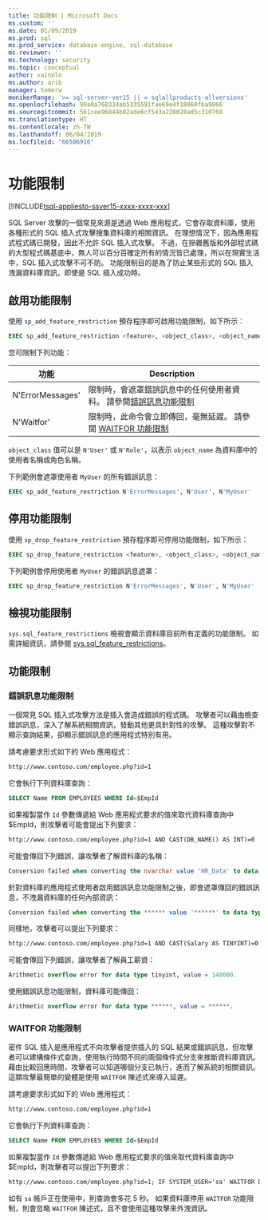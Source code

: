```yaml
---
title: 功能限制 | Microsoft Docs
ms.custom: ''
ms.date: 01/09/2019
ms.prod: sql
ms.prod_service: database-engine, sql-database
ms.reviewer: ''
ms.technology: security
ms.topic: conceptual
author: vainolo
ms.author: arib
manager: tomerw
monikerRange: '>= sql-server-ver15 || = sqlallproducts-allversions'
ms.openlocfilehash: 99a0a768334ab5335591fae69e4f18060fba9866
ms.sourcegitcommit: 561cee96844b82ade6cf543a228028ad5c310768
ms.translationtype: HT
ms.contentlocale: zh-TW
ms.lasthandoff: 06/04/2019
ms.locfileid: "66506916"
---
```

# <a name="feature-restrictions"></a>功能限制

[!INCLUDE[tsql-appliesto-ssver15-xxxx-xxxx-xxx](../../includes/tsql-appliesto-ssver15-xxxx-xxxx-xxx.md)]

SQL Server 攻擊的一個常見來源是透過 Web 應用程式，它會存取資料庫，使用各種形式的 SQL 插入式攻擊搜集資料庫的相關資訊。  在理想情況下，因為應用程式程式碼已開發，因此不允許 SQL 插入式攻擊。  不過，在摻雜舊版和外部程式碼的大型程式碼基底中，無人可以百分百確定所有的情況皆已處理，所以在現實生活中，SQL 插入式攻擊不可不防。  功能限制目的是為了防止某些形式的 SQL 插入洩漏資料庫資訊，即使是 SQL 插入成功時。

## <a name="enabling-feature-restrictions"></a>啟用功能限制

使用 `sp_add_feature_restriction` 預存程序即可啟用功能限制，如下所示：

```sql
EXEC sp_add_feature_restriction <feature>, <object_class>, <object_name>
```

您可限制下列功能：

| 功能          | Description |
|------------------|-------------|
| N'ErrorMessages' | 限制時，會遮罩錯誤訊息中的任何使用者資料。 請參閱[錯誤訊息功能限制](#error-messages-feature-restriction) |
| N'Waitfor'       | 限制時，此命令會立即傳回，毫無延遲。 請參閱 [WAITFOR 功能限制](#waitfor-feature-restriction) |

`object_class` 值可以是 `N'User'` 或 `N'Role'`，以表示 `object_name` 為資料庫中的使用者名稱或角色名稱。

下列範例會遮罩使用者 `MyUser` 的所有錯誤訊息：

```sql
EXEC sp_add_feature_restriction N'ErrorMessages', N'User', N'MyUser'
```

## <a name="disabling-feature-restrictions"></a>停用功能限制

使用 `sp_drop_feature_restriction` 預存程序即可停用功能限制，如下所示：

```sql
EXEC sp_drop_feature_restriction <feature>, <object_class>, <object_name>
```

下列範例會停用使用者 `MyUser` 的錯誤訊息遮罩：

```sql
EXEC sp_drop_feature_restriction N'ErrorMessages', N'User', N'MyUser'
```

## <a name="viewing-feature-restrictions"></a>檢視功能限制

`sys.sql_feature_restrictions` 檢視會顯示資料庫目前所有定義的功能限制。 如需詳細資訊，請參閱 [sys.sql_feature_restrictions](../system-catalog-views/sys-sql-feature-restrictions.md)。

## <a name="feature-restrictions"></a>功能限制

### <a name="error-messages-feature-restriction"></a>錯誤訊息功能限制

一個常見 SQL 插入式攻擊方法是插入會造成錯誤的程式碼。  攻擊者可以藉由檢查錯誤訊息，深入了解系統相關資訊，發動其他更具針對性的攻擊。  這種攻擊對不顯示查詢結果，卻顯示錯誤訊息的應用程式特別有用。

請考慮要求形式如下的 Web 應用程式：

```html
http://www.contoso.com/employee.php?id=1
```

它會執行下列資料庫查詢：

```sql
SELECT Name FROM EMPLOYEES WHERE Id=$EmpId
```

如果複製當作 `Id` 參數傳遞給 Web 應用程式要求的值來取代資料庫查詢中 $EmpId，則攻擊者可能會提出下列要求：

```html
http://www.contoso.com/employee.php?id=1 AND CAST(DB_NAME() AS INT)=0
```

可能會傳回下列錯誤，讓攻擊者了解資料庫的名稱：

```sql
Conversion failed when converting the nvarchar value 'HR_Data' to data type int.
```

針對資料庫的應用程式使用者啟用錯誤訊息功能限制之後，即會遮罩傳回的錯誤訊息，不洩漏資料庫的任何內部資訊：

```sql
Conversion failed when converting the ****** value '******' to data type ******.
```

同樣地，攻擊者可以提出下列要求：

```html
http://www.contoso.com/employee.php?id=1 AND CAST(Salary AS TINYINT)=0
```

可能會傳回下列錯誤，讓攻擊者了解員工薪資：

```sql
Arithmetic overflow error for data type tinyint, value = 140000.
```

使用錯誤訊息功能限制，資料庫可能傳回：

```sql
Arithmetic overflow error for data type ******, value = ******.
```

### <a name="waitfor-feature-restriction"></a>WAITFOR 功能限制

密件 SQL 插入是應用程式不向攻擊者提供插入的 SQL 結果或錯誤訊息，但攻擊者可以建構條件式查詢，使用執行時間不同的兩個條件式分支來推斷資料庫資訊。 藉由比較回應時間，攻擊者可以知道哪個分支已執行，進而了解系統的相關資訊。 這類攻擊最簡單的變體是使用 `WAITFOR` 陳述式來導入延遲。

請考慮要求形式如下的 Web 應用程式：

```html
http://www.contoso.com/employee.php?id=1
```

它會執行下列資料庫查詢：

```sql
SELECT Name FROM EMPLOYEES WHERE Id=$EmpId
```

如果複製當作 `Id` 參數傳遞給 Web 應用程式要求的值來取代資料庫查詢中 $EmpId，則攻擊者可以提出下列要求：

```html
http://www.contoso.com/employee.php?id=1; IF SYSTEM_USER='sa' WAITFOR DELAY '00:00:05'
```

如有 `sa` 帳戶正在使用中，則查詢會多花 5 秒。 如果資料庫停用 `WAITFOR` 功能限制，則會忽略 `WAITFOR` 陳述式，且不會使用這種攻擊來外洩資訊。

